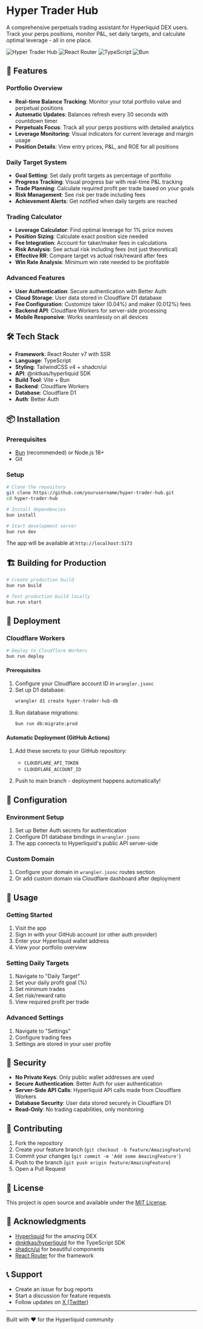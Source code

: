 # Hyper Trader Hub

A comprehensive perpetuals trading assistant for Hyperliquid DEX users. Track your perps positions, monitor P&L, set daily targets, and calculate optimal leverage - all in one place.

![Hyper Trader Hub](https://img.shields.io/badge/Hyperliquid-Trading%20Assistant-blue)
![React Router](https://img.shields.io/badge/React%20Router-v7-red)
![TypeScript](https://img.shields.io/badge/TypeScript-5.8-blue)
![Bun](https://img.shields.io/badge/Bun-Latest-orange)

## 🚀 Features

### Portfolio Overview
- **Real-time Balance Tracking**: Monitor your total portfolio value and perpetual positions
- **Automatic Updates**: Balances refresh every 30 seconds with countdown timer
- **Perpetuals Focus**: Track all your perps positions with detailed analytics
- **Leverage Monitoring**: Visual indicators for current leverage and margin usage
- **Position Details**: View entry prices, P&L, and ROE for all positions

### Daily Target System
- **Goal Setting**: Set daily profit targets as percentage of portfolio
- **Progress Tracking**: Visual progress bar with real-time P&L tracking
- **Trade Planning**: Calculate required profit per trade based on your goals
- **Risk Management**: See risk per trade including fees
- **Achievement Alerts**: Get notified when daily targets are reached

### Trading Calculator
- **Leverage Calculator**: Find optimal leverage for 1% price moves
- **Position Sizing**: Calculate exact position size needed
- **Fee Integration**: Account for taker/maker fees in calculations
- **Risk Analysis**: See actual risk including fees (not just theoretical)
- **Effective RR**: Compare target vs actual risk/reward after fees
- **Win Rate Analysis**: Minimum win rate needed to be profitable

### Advanced Features
- **User Authentication**: Secure authentication with Better Auth
- **Cloud Storage**: User data stored in Cloudflare D1 database
- **Fee Configuration**: Customize taker (0.04%) and maker (0.012%) fees
- **Backend API**: Cloudflare Workers for server-side processing
- **Mobile Responsive**: Works seamlessly on all devices

## 🛠️ Tech Stack

- **Framework**: React Router v7 with SSR
- **Language**: TypeScript
- **Styling**: TailwindCSS v4 + shadcn/ui
- **API**: @nktkas/hyperliquid SDK
- **Build Tool**: Vite + Bun
- **Backend**: Cloudflare Workers
- **Database**: Cloudflare D1
- **Auth**: Better Auth

## 📦 Installation

### Prerequisites
- [Bun](https://bun.sh) (recommended) or Node.js 18+
- Git

### Setup

```bash
# Clone the repository
git clone https://github.com/yourusername/hyper-trader-hub.git
cd hyper-trader-hub

# Install dependencies
bun install

# Start development server
bun run dev
```

The app will be available at `http://localhost:5173`

## 🏗️ Building for Production

```bash
# Create production build
bun run build

# Test production build locally
bun run start
```

## 🚀 Deployment

### Cloudflare Workers

```bash
# Deploy to Cloudflare Workers
bun run deploy
```

#### Prerequisites
1. Configure your Cloudflare account ID in `wrangler.jsonc`
2. Set up D1 database:
   ```bash
   wrangler d1 create hyper-trader-hub-db
   ```
3. Run database migrations:
   ```bash
   bun run db:migrate:prod
   ```

#### Automatic Deployment (GitHub Actions)
1. Add these secrets to your GitHub repository:
   - `CLOUDFLARE_API_TOKEN`
   - `CLOUDFLARE_ACCOUNT_ID`

2. Push to main branch - deployment happens automatically!

## 🔧 Configuration

### Environment Setup
1. Set up Better Auth secrets for authentication
2. Configure D1 database bindings in `wrangler.jsonc`
3. The app connects to Hyperliquid's public API server-side

### Custom Domain
1. Configure your domain in `wrangler.jsonc` routes section
2. Or add custom domain via Cloudflare dashboard after deployment

## 📱 Usage

### Getting Started
1. Visit the app
2. Sign in with your GitHub account (or other auth provider)
3. Enter your Hyperliquid wallet address
4. View your portfolio overview

### Setting Daily Targets
1. Navigate to "Daily Target"
2. Set your daily profit goal (%)
3. Set minimum trades
4. Set risk/reward ratio
5. View required profit per trade

### Advanced Settings
1. Navigate to "Settings"
2. Configure trading fees
3. Settings are stored in your user profile

## 🔐 Security

- **No Private Keys**: Only public wallet addresses are used
- **Secure Authentication**: Better Auth for user authentication
- **Server-Side API Calls**: Hyperliquid API calls made from Cloudflare Workers
- **Database Security**: User data stored securely in Cloudflare D1
- **Read-Only**: No trading capabilities, only monitoring

## 🤝 Contributing

1. Fork the repository
2. Create your feature branch (`git checkout -b feature/AmazingFeature`)
3. Commit your changes (`git commit -m 'Add some AmazingFeature'`)
4. Push to the branch (`git push origin feature/AmazingFeature`)
5. Open a Pull Request

## 📄 License

This project is open source and available under the [MIT License](LICENSE).

## 🙏 Acknowledgments

- [Hyperliquid](https://hyperliquid.xyz) for the amazing DEX
- [@nktkas/hyperliquid](https://github.com/nktkas/hyperliquid-ts) for the TypeScript SDK
- [shadcn/ui](https://ui.shadcn.com) for beautiful components
- [React Router](https://reactrouter.com) for the framework

## 📞 Support

- Create an issue for bug reports
- Start a discussion for feature requests
- Follow updates on [X (Twitter)](https://x.com/NeilBro02384732)

---

Built with ❤️ for the Hyperliquid community